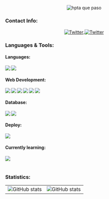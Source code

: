 <p align="center">
  <img src="https://raw.githubusercontent.com/Lokitosi10/Lokitosi10/master/assets/banner.gif" alt="hpta que paso">
</p>

### Contact Info:
<div align="center">
</a>

<a href="https://twitter.com/lokitosi">
  <img align="center" alt="Twitter"  src="https://img.shields.io/badge/-Twitter-1DA1F2?logo=twitter&logoColor=white&style=for-the-badge" />
</a>

<a href="https://www.linkedin.com/in/edison-andres-gamba-robayo-57367b1b6/">
  <img align="center" alt="Twitter"  src="https://img.shields.io/badge/-Linkedin-0A66C2?logo=linkedin&logoColor=white&style=for-the-badge" />
</a>

<br>
</div>

### Languages & Tools:

#### Languages:
<div>
<img align="left" src="https://img.shields.io/badge/-Java-007396?logo=java&logoColor=white&logoWidith=200&style=for-the-badge"/>
<img align="left" src="https://img.shields.io/badge/-Python-3776AB?logo=python&logoColor=white&style=for-the-badge"/>
<br>
</div>

#### Web Development:
<div>
<img align="left" src="https://img.shields.io/badge/-JavaScript-F7DF1E?logo=javascript&logoColor=black&style=for-the-badge"/>
<img align="left" src="https://img.shields.io/badge/-Node.js-339933?logo=node.js&logoColor=white&style=for-the-badge"/>
<img align="left" src="https://img.shields.io/badge/-Discord.js-5865F2?logo=discord&logoColor=white&style=for-the-badge"/>
<img align="left" src="https://img.shields.io/badge/-HTML5-E34F26?logo=html5&logoColor=white&style=for-the-badge"/>
<img align="left" src="https://img.shields.io/badge/-CSS3-1572B6?logo=css3&logoColor=white&style=for-the-badge"/>
<img align="left" src="https://img.shields.io/badge/-BootStrap-7952B3?logo=bootstrap&logoColor=white&style=for-the-badge"/>
<br>
</div>

#### Database:
<div>
<img align="left" src="https://img.shields.io/badge/-MySQL-4479A1?logo=mysql&logoColor=white&style=for-the-badge"/>
<img align="left" src="https://img.shields.io/badge/-PostgreSQL-4169E1?logo=postgresql&logoColor=white&style=for-the-badge"/>
<br>
</div>

#### Deploy:
<div>
<img align="left" src="https://img.shields.io/badge/-Heroku-430098?logo=heroku&logoColor=white&style=for-the-badge"/>
<br>
</div>

#### Currently learning:
<div>
<img align="left" src="https://img.shields.io/badge/-React-61DAFB?logo=react&logoColor=white&style=for-the-badge"/>
<br>
<br>
</div>

### Statistics:
<table border="0" rules = "none">
  <tbody>
    <tr>
      <td border="0">
        <a>
          <img alt="GitHub stats" src="https://github-readme-stats.vercel.app/api?username=Lokitosi&theme=monokai&show_icons=true&bg_color=DEG,532770,066ab4&title_color=FFFFFF&text_color=FFFFFF&icon_color=FF69B4" />
        </a>
      </td>
      <td border="0">
        <a>
          <img alt="GitHub stats" src="https://github-readme-stats.vercel.app/api/top-langs/?username=Lokitosi&langs_count=8&card_width=350&theme=monokai&layout=compact&bg_color=DEG,532770,066ab4&title_color=FFFFFF&text_color=FFFFFF&icon_color=FF69B4">
        </a>
      </td>
    </tr>
  </tbody>
</table>
